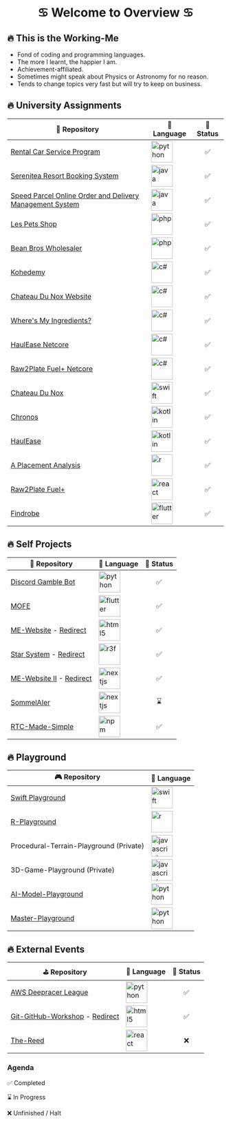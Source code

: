 <h1 align="center">
    <b>♋️ Welcome to Overview ♋️</b>
</h1>

## 🔥 This is the Working-Me
- Fond of coding and programming languages.
- The more I learnt, the happier I am.
- Achievement-affiliated.
- Sometimes might speak about Physics or Astronomy for no reason.
- Tends to change topics very fast but will try to keep on business.

## 🔥 University Assignments
| 📓 Repository | 📖 Language | 📜 Status |
| --- | --- | :-: |
| [Rental Car Service Program](https://github.com/NightfuryEquinn/Rental-Car-Service-Program) | <img src="https://raw.githubusercontent.com/bablubambal/All_logo_and_pictures/1ac69ce5fbc389725f16f989fa53c62d6e1b4883/programming%20languages/python.svg" alt="python" height="50" width="50" /> | ✅ |
| [Serenitea Resort Booking System](https://github.com/NightfuryEquinn/Serenitea-Resort-Booking-System) | <img src="https://raw.githubusercontent.com/bablubambal/All_logo_and_pictures/1ac69ce5fbc389725f16f989fa53c62d6e1b4883/programming%20languages/java.svg" alt="java" height="50" width="50" /> | ✅ |
| [Speed Parcel Online Order and Delivery Management System](https://github.com/NightfuryEquinn/Speed-Parcel-OODMS) | <img src="https://raw.githubusercontent.com/bablubambal/All_logo_and_pictures/1ac69ce5fbc389725f16f989fa53c62d6e1b4883/programming%20languages/java.svg" alt="java" height="50" width="50" /> | ✅ |
| [Les Pets Shop](https://github.com/NightfuryEquinn/Online-Pet-Shop-Assignment) | <img src="https://raw.githubusercontent.com/bablubambal/All_logo_and_pictures/1ac69ce5fbc389725f16f989fa53c62d6e1b4883/programming%20languages/php.png" alt="php" height="50" width="50" /> | ✅ |
| [Bean Bros Wholesaler](https://github.com/NightfuryEquinn/Bean-Bros-Wholesaler) | <img src="https://raw.githubusercontent.com/bablubambal/All_logo_and_pictures/1ac69ce5fbc389725f16f989fa53c62d6e1b4883/programming%20languages/php.png" alt="php" height="50" width="50" /> | ✅ |
| [Kohedemy](https://github.com/NightfuryEquinn/Kohedemy) | <img src="https://raw.githubusercontent.com/bablubambal/All_logo_and_pictures/1ac69ce5fbc389725f16f989fa53c62d6e1b4883/programming%20languages/c%23.svg" alt="c#" height="50" width="50" /> | ✅ |
| [Chateau Du Nox Website](https://github.com/NightfuryEquinn/Chateau-Du-Nox-Web) | <img src="https://raw.githubusercontent.com/bablubambal/All_logo_and_pictures/1ac69ce5fbc389725f16f989fa53c62d6e1b4883/programming%20languages/c%23.svg" alt="c#" height="50" width="50" /> | ✅ |
| [Where's My Ingredients?](https://github.com/NightfuryEquinn/WhereAreMyIngredients) | <img src="https://raw.githubusercontent.com/bablubambal/All_logo_and_pictures/1ac69ce5fbc389725f16f989fa53c62d6e1b4883/programming%20languages/c%23.svg" alt="c#" height="50" width="50" /> | ✅ |
| [HaulEase Netcore](https://github.com/NightfuryEquinn/HaulEase-Netcore) | <img src="https://raw.githubusercontent.com/bablubambal/All_logo_and_pictures/1ac69ce5fbc389725f16f989fa53c62d6e1b4883/programming%20languages/c%23.svg" alt="c#" height="50" width="50" /> | ✅ |
| [Raw2Plate Fuel+ Netcore](https://github.com/NightfuryEquinn/Raw2Plate-Fuel-Plus-Netcore) | <img src="https://raw.githubusercontent.com/bablubambal/All_logo_and_pictures/1ac69ce5fbc389725f16f989fa53c62d6e1b4883/programming%20languages/c%23.svg" alt="c#" height="50" width="50" /> | ✅ |
| [Chateau Du Nox](https://github.com/NightfuryEquinn/Chateau-Du-Nox) | <img src="https://www.svgrepo.com/show/374112/swift.svg" alt="swift" height="50" width="50" /> | ✅ |
| [Chronos](https://github.com/NightfuryEquinn/Chronos) | <img src="https://raw.githubusercontent.com/bablubambal/All_logo_and_pictures/1ac69ce5fbc389725f16f989fa53c62d6e1b4883/programming%20languages/kotlin.svg" alt="kotlin" height="50" width="50" /> | ✅ |
| [HaulEase](https://github.com/NightfuryEquinn/HaulEase) | <img src="https://raw.githubusercontent.com/bablubambal/All_logo_and_pictures/1ac69ce5fbc389725f16f989fa53c62d6e1b4883/programming%20languages/kotlin.svg" alt="kotlin" height="50" width="50" /> | ✅ |
| [A Placement Analysis](https://github.com/NightfuryEquinn/A-Placement-Analysis) | <img src="https://cdn-icons-png.flaticon.com/512/2103/2103665.png" alt="r" height="50" width="50" /> | ✅ |
| [Raw2Plate Fuel+](https://github.com/NightfuryEquinn/Raw2Plate-Fuel-Plus) | <img src="https://raw.githubusercontent.com/bablubambal/All_logo_and_pictures/1ac69ce5fbc389725f16f989fa53c62d6e1b4883/frameworks/react.svg" alt="react" height="50" width="50" /> | ✅ |
| [Findrobe](https://github.com/NightfuryEquinn/Findrobe) | <img src="https://raw.githubusercontent.com/bablubambal/All_logo_and_pictures/1ac69ce5fbc389725f16f989fa53c62d6e1b4883/social%20icons/flutter.svg" alt="flutter" height="50" width="50" /> | ✅ |

## 🔥 Self Projects
| 🍵 Repository | 📖 Language | 📜 Status |
| --- | --- | :-: |
| [Discord Gamble Bot](https://github.com/NightfuryEquinn/Discord-Gamble-Bot) | <img src="https://raw.githubusercontent.com/bablubambal/All_logo_and_pictures/1ac69ce5fbc389725f16f989fa53c62d6e1b4883/programming%20languages/python.svg" alt="python" height="50" width="50" /> | ✅ |
| [MOFE](https://github.com/NightfuryEquinn/MOFE) | <img src="https://raw.githubusercontent.com/bablubambal/All_logo_and_pictures/1ac69ce5fbc389725f16f989fa53c62d6e1b4883/social%20icons/flutter.svg" alt="flutter" height="50" width="50" /> | ✅ |
| [ME-Website](https://github.com/NightfuryEquinn/ME-Website) - [Redirect](https://nightfuryequinn.github.io/ME-Website/) | <img src="https://raw.githubusercontent.com/bablubambal/All_logo_and_pictures/1ac69ce5fbc389725f16f989fa53c62d6e1b4883/social%20icons/html5.svg" alt="html5" height="50" width="50" /> | ✅ |
| [Star System](https://github.com/NightfuryEquinn/Star-System) - [Redirect](https://star-system-swart.vercel.app/) | <img src="https://sbcode.net/react-three-fiber/img/r3f-pack-logo-256x256.png" alt="r3f" height="50" width="50" /> | ✅ |
| [ME-Website II](https://github.com/NightfuryEquinn/ME-Website-II) - [Redirect](https://me-website-ii.vercel.app/) | <img src="https://images-cdn.openxcell.com/wp-content/uploads/2024/07/24154156/dango-inner-2.webp" alt="nextjs" height="50" width="50" /> | ✅ |
| [SommelAIer](https://github.com/NightfuryEquinn/SommelAIer) | <img src="https://images-cdn.openxcell.com/wp-content/uploads/2024/07/24154156/dango-inner-2.webp" alt="nextjs" height="50" width="50" /> | ⌛️ |
| [RTC-Made-Simple](https://github.com/NightfuryEquinn/RTC-Made-Simple) | <img src="https://raw.githubusercontent.com/bablubambal/All_logo_and_pictures/1ac69ce5fbc389725f16f989fa53c62d6e1b4883/social%20icons/npm.svg" alt="npm" height="50" width="50" /> | ✅ |

## 🔥 Playground
| 🎮 Repository | 📖 Language |
| --- | --- |
| [Swift Playground](https://github.com/NightfuryEquinn/Swift-Playground) | <img src="https://www.svgrepo.com/show/374112/swift.svg" alt="swift" height="50" width="50" /> |
| [R-Playground](https://github.com/NightfuryEquinn/R-Playground) | <img src="https://cdn-icons-png.flaticon.com/512/2103/2103665.png" alt="r" height="50" width="50" /> |
| Procedural-Terrain-Playground (Private) | <img src="https://raw.githubusercontent.com/bablubambal/All_logo_and_pictures/1ac69ce5fbc389725f16f989fa53c62d6e1b4883/programming%20languages/javascript.svg" alt="javascript" height="50" width="50" /> |
| 3D-Game-Playground (Private) | <img src="https://raw.githubusercontent.com/bablubambal/All_logo_and_pictures/1ac69ce5fbc389725f16f989fa53c62d6e1b4883/programming%20languages/javascript.svg" alt="javascript" height="50" width="50" /> |
| [AI-Model-Playground](https://github.com/NightfuryEquinn/AI-Model-Playground) | <img src="https://raw.githubusercontent.com/bablubambal/All_logo_and_pictures/1ac69ce5fbc389725f16f989fa53c62d6e1b4883/programming%20languages/python.svg" alt="python" height="50" width="50" /> |
| [Master-Playground](https://github.com/NightfuryEquinn/Master-Playground) | <img src="https://raw.githubusercontent.com/bablubambal/All_logo_and_pictures/1ac69ce5fbc389725f16f989fa53c62d6e1b4883/programming%20languages/python.svg" alt="python" height="50" width="50" /> |

## 🔥 External Events
| ⛳️ Repository | 📖 Language | 📜 Status |
| --- | --- | :-: |
| [AWS Deepracer League](https://github.com/NightfuryEquinn/AWS-Deepracer) | <img src="https://raw.githubusercontent.com/bablubambal/All_logo_and_pictures/1ac69ce5fbc389725f16f989fa53c62d6e1b4883/programming%20languages/python.svg" alt="python" height="50" width="50" /> | ✅ |
| [Git-GitHub-Workshop](https://github.com/NightfuryEquinn/Git-GitHub-Workshop) - [Redirect](https://nightfuryequinn.github.io/Git-GitHub-Workshop/) | <img src="https://raw.githubusercontent.com/bablubambal/All_logo_and_pictures/1ac69ce5fbc389725f16f989fa53c62d6e1b4883/social%20icons/html5.svg" alt="html5" height="50" width="50" /> | ✅ |
| [The-Reed](https://github.com/NightfuryEquinn/The-Reed) | <img src="https://raw.githubusercontent.com/bablubambal/All_logo_and_pictures/1ac69ce5fbc389725f16f989fa53c62d6e1b4883/frameworks/react.svg" alt="react" height="50" width="50" /> | ❌ |

### Agenda
✅ Completed

⌛️ In Progress

❌ Unfinished / Halt
